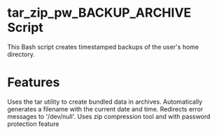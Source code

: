 # tar_zip_pw_BACKUP_ARCHIVE Script

This Bash script creates timestamped backups of the user's home directory.

# Features
Uses the tar utility to create bundled data in  archives.
Automatically generates a filename with the current date and time.
Redirects error messages to '/dev/null'.
Uses zip compression tool and with password protection feature